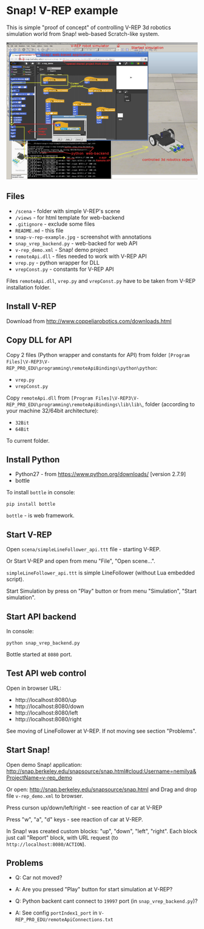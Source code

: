 Snap! V-REP example
===================

This is simple "proof of concept" of controlling V-REP 3d robotics simulation world 
from Snap! web-based Scratch-like system.

![](snap-v-rep-example.jpg)


Files
-----

* `/scena` - folder with simple V-REP's scene
* `/views` - for html template for web-backend
* `.gitignore` - exclude some files
* `README.md` - this file
* `snap-v-rep-example.jpg` - screenshot with annotations
* `snap_vrep_backend.py` - web-backed for web API
* `v-rep_demo.xml` - Snap! demo project
* `remoteApi.dll` - files needed to work with V-REP API
* `vrep.py` - python wrapper for DLL
* `vrepConst.py` - constants for V-REP API

Files `remoteApi.dll`, `vrep.py` and `vrepConst.py` have to be taken from V-REP installation folder.


Install V-REP
-------------

Download from http://www.coppeliarobotics.com/downloads.html


Copy DLL for API
----------------

Copy 2 files (Python wrapper and constants for API) from folder `[Program Files]\V-REP3\V-REP_PRO_EDU\programming\remoteApiBindings\python\python`:


* `vrep.py`
* `vrepConst.py`

Copy `remoteApi.dll` from `[Program Files]\V-REP3\V-REP_PRO_EDU\programming\remoteApiBindings\lib\lib\`, folder (according to your machine 32/64bit architecture):

* `32Bit`
* `64Bit`

To current folder.


Install Python
--------------

* Python27 - from https://www.python.org/downloads/ [version 2.7.9]
* bottle

To install `bottle` in console:

    pip install bottle

`bottle` - is web framework.


Start V-REP
-----------

Open `scena/simpleLineFollower_api.ttt` file - starting V-REP.

Or Start V-REP and open from menu "File", "Open scene...".

`simpleLineFollower_api.ttt` is simple LineFollower (without Lua embedded script).

Start Simulation by press on "Play" button or from menu "Simulation", "Start simulation".


Start API backend
-----------------

In console:

    python snap_vrep_backend.py 

Bottle started at `8080` port.

Test API web control
--------------------

Open in browser URL:

* http://localhost:8080/up
* http://localhost:8080/down
* http://localhost:8080/left
* http://localhost:8080/right


See moving of LineFollower at V-REP. If not moving see section "Problems".


Start Snap!
-----------

Open demo Snap! application: http://snap.berkeley.edu/snapsource/snap.html#cloud:Username=nemilya&ProjectName=v-rep_demo

Or open: http://snap.berkeley.edu/snapsource/snap.html and Drag and drop file `v-rep_demo.xml` to browser.

Press curson up/down/left/right - see reaction of car at V-REP

Press "w", "a", "d" keys - see reaction of car at V-REP.

In Snap! was created custom blocks: "up", "down", "left", "right". Each block just call "Report" block, with URL request (to `http://localhost:8080/ACTION`).



Problems
--------

* Q: Car not moved? 
* A: Are you pressed "Play" button for start simulation at V-REP?

* Q: Python backent cant connect to `19997` port (in `snap_vrep_backend.py`)?
* A: See config `portIndex1_port` in `V-REP_PRO_EDU/remoteApiConnections.txt`